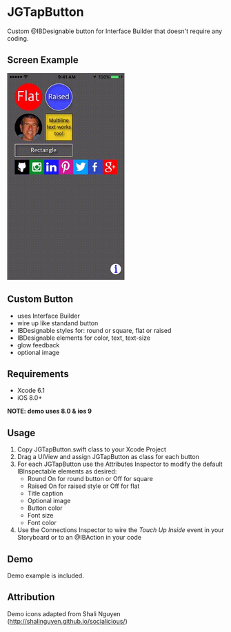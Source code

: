 # JGTapButton

Custom @IBDesignable button for Interface Builder that doesn't require any coding.

## Screen Example
<img src="https://raw.githubusercontent.com/ziligy/JGTapButton/master/JGTapButton.gif" alt="JGTapButton"/>

## Custom Button
* uses Interface Builder
* wire up like standand button
* IBDesignable styles for: round or square, flat or raised
* IBDesignable elements for color, text, text-size
* glow feedback
* optional image

## Requirements
* Xcode 6.1
* iOS 8.0+

**NOTE: demo uses 8.0 & ios 9**

## Usage
1. Copy JGTapButton.swift class to your Xcode Project
2. Drag a UIView and assign JGTapButton as class for each button
3. For each JGTapButton use the Attributes Inspector to modify the default IBInspectable elements as desired:
    * Round On for round button or Off for square
	* Raised On for raised style or Off for flat
	* Title caption
    * Optional image
    * Button color
	* Font size
	* Font color
4. Use the Connections Inspector to wire the *Touch Up Inside* event in your Storyboard or to an @IBAction in your code

## Demo
Demo example is included.

## Attribution
Demo icons adapted from Shali Nguyen (http://shalinguyen.github.io/socialicious/)


